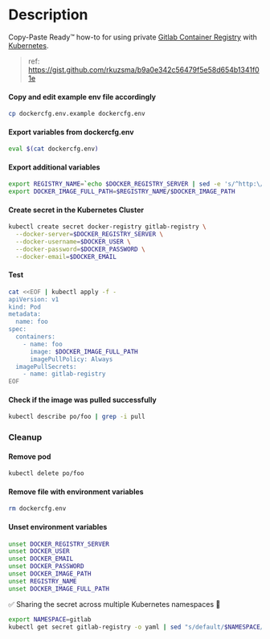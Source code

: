 # Description
Copy-Paste Ready™ how-to for using private [Gitlab Container Registry](https://docs.gitlab.com/ce/user/project/container_registry.html) with [Kubernetes](https://kubernetes.io).
> ref: https://gist.github.com/rkuzsma/b9a0e342c56479f5e58d654b1341f01e

#### Copy and edit example env file accordingly
```bash
cp dockercfg.env.example dockercfg.env
```

#### Export variables from dockercfg.env
```bash
eval $(cat dockercfg.env)
```

#### Export additional variables
```bash
export REGISTRY_NAME=`echo $DOCKER_REGISTRY_SERVER | sed -e 's/^http:\/\///g' -e 's/^https:\/\///g'`
export DOCKER_IMAGE_FULL_PATH=$REGISTRY_NAME/$DOCKER_IMAGE_PATH
```

#### Create secret in the Kubernetes Cluster
```bash
kubectl create secret docker-registry gitlab-registry \
  --docker-server=$DOCKER_REGISTRY_SERVER \
  --docker-username=$DOCKER_USER \
  --docker-password=$DOCKER_PASSWORD \
  --docker-email=$DOCKER_EMAIL
```

#### Test
```bash
cat <<EOF | kubectl apply -f -
apiVersion: v1
kind: Pod
metadata:
  name: foo
spec:
  containers:
    - name: foo
      image: $DOCKER_IMAGE_FULL_PATH
      imagePullPolicy: Always
  imagePullSecrets:
    - name: gitlab-registry
EOF
```

#### Check if the image was pulled successfully
```bash
kubectl describe po/foo | grep -i pull
```

### Cleanup
#### Remove pod
```bash
kubectl delete po/foo
```
#### Remove file with environment variables
```bash
rm dockercfg.env
```
#### Unset environment variables
```bash
unset DOCKER_REGISTRY_SERVER
unset DOCKER_USER
unset DOCKER_EMAIL
unset DOCKER_PASSWORD
unset DOCKER_IMAGE_PATH
unset REGISTRY_NAME
unset DOCKER_IMAGE_FULL_PATH
```

✅ Sharing the secret across multiple Kubernetes namespaces 🎉
```bash
export NAMESPACE=gitlab
kubectl get secret gitlab-registry -o yaml | sed "s/default/$NAMESPACE/g" | kubectl -n $NAMESPACE create -f -
```
